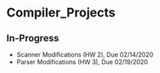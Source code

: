 # Compiler_Projects

## In-Progress
* Scanner Modifications (HW 2), Due 02/14/2020
* Parser Modifications (HW 3), Due 02/19/2020
